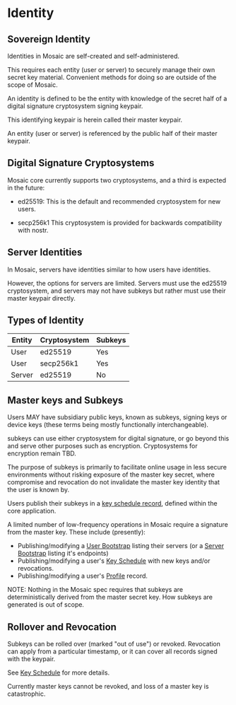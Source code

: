 # Identity

## Sovereign Identity

Identities in Mosaic are self-created and self-administered.

This requires each entity (user or server) to securely manage their own
secret key material. Convenient methods for doing so are outside of the
scope of Mosaic.

An identity is defined to be the entity with knowledge of the secret half
of a digital signature cryptosystem signing keypair.

This identifying keypair is herein called their <t>master keypair</t>.

An entity (user or server) is referenced by the public half of their
<t>master keypair</t>.

## Digital Signature Cryptosystems

Mosaic core currently supports two cryptosystems, and a third is expected in the
future:

* <t>ed25519</t>: This is the default and recommended cryptosystem for new users.

* <t>secp256k1</t> This cryptosystem is provided for backwards compatibility with nostr.

## Server Identities

In Mosaic, servers have identities similar to how users have identities.

However, the options for servers are limited. Servers must use the <t>ed25519</t>
cryptosystem, and servers may not have subkeys but rather must use their master
keypair directly.

## Types of Identity

|Entity|Cryptosystem|Subkeys|
|------|------------|-------|
| User | ed25519    | Yes   |
| User | secp256k1  | Yes   |
| Server | ed25519  | No    |

## Master keys and Subkeys

Users MAY have subsidiary public keys, known as <t>subkeys</t>, <t>signing keys</t> or
<t>device keys</t> (these terms being mostly functionally interchangeable).

<t>subkeys</t> can use either cryptosystem for digital signature, or go beyond this
and serve other purposes such as encryption. Cryptosystems for encryption remain TBD.

The purpose of subkeys is primarily to facilitate online usage in less secure
environments without risking exposure of the master key secret, where
compromise and revocation do not invalidate the master key identity that the
user is known by.

Users publish their subkeys in a [key schedule record](keyschedule.md), defined
within the core application.

A limited number of low-frequency operations in Mosaic require a signature from
the master key. These include (presently):

* Publishing/modifying a [User Bootstrap](bootstrap.md) listing their servers (or
  a [Server Bootstrap](bootstrap.md) listing it's endpoints)
* Publishing/modifying a user's [Key Schedule](keyschedule.md) with new keys and/or revocations.
* Publishing/modifying a user's [Profile](profile.md) record.

NOTE: Nothing in the Mosaic spec requires that subkeys are deterministically derived
from the master secret key. How subkeys are generated is out of scope.

## Rollover and Revocation

Subkeys can be rolled over (marked "out of use") or revoked. Revocation can apply from
a particular timestamp, or it can cover all records signed with the keypair.

See [Key Schedule](keyschedule.md) for more details.

Currently master keys cannot be revoked, and loss of a master key is catastrophic.
